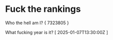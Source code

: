 # Fuck the rankings

Who the hell am I?
{ 7323805 }

What fucking year is it?
[ 2025-01-07T13:30:00Z ]
